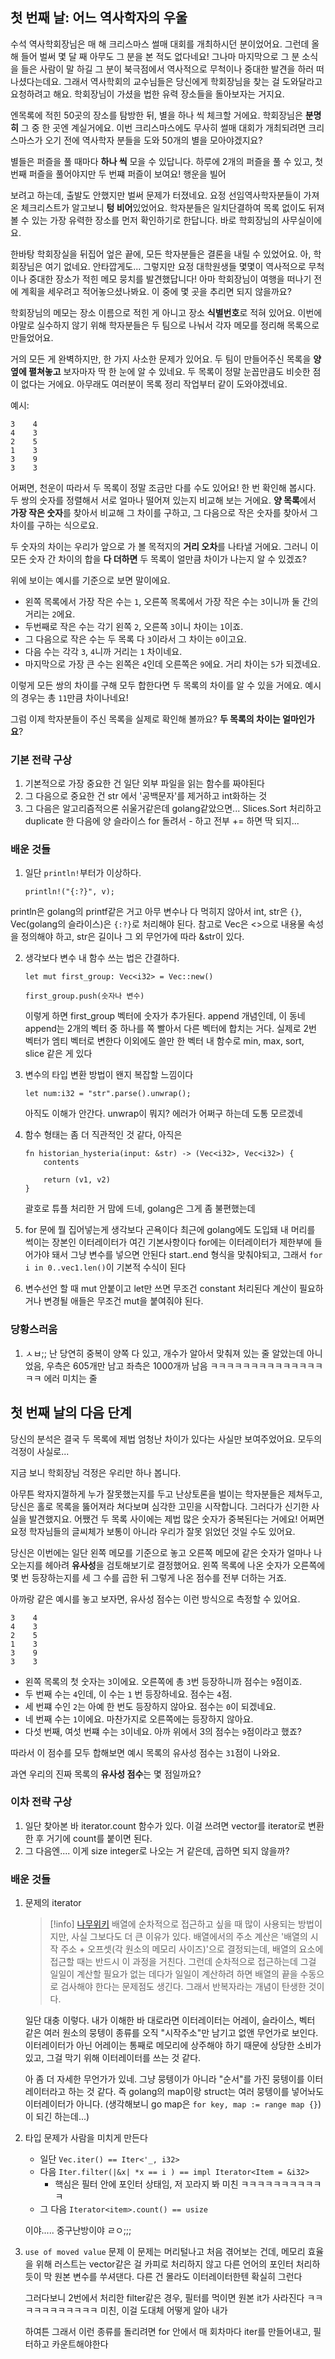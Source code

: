 ## 첫 번째 날: 어느 역사학자의 우울

수석 역사학회장님은 매 해 크리스마스 썰매 대회를 개최하시던 분이었어요. 그런데 올해 들어 벌써 몇 달 째
아무도 그 분을 본 적도 없다네요! 그나마 마지막으로 그 분 소식을 들은 사람이 말 하길 그 분이 북극점에서 역사적으로 무척이나 중대한 발견을 하러 떠나셨다는데요. 그래서 역사학회의 교수님들은 당신에게 학회장님을 찾는 걸 도와달라고 요청하려고 해요. 학회장님이 가셨을 법한 유력 장소들을 돌아보자는 거지요.

엔목록에 적힌 50곳의 장소를 탐방한 뒤, 별을 하나 씩 체크할 거에요. 학회장님은 **분명히** 그 중 한 곳엔 계실거에요. 이번 크리스마스에도 무사히 썰매 대회가 개최되려면 크리스마스가 오기 전에 역사학자 분들을 도와 50개의 별을 모아야겠지요?

별들은 퍼즐을 풀 때마다 **하나 씩** 모을 수 있답니다. 하루에 2개의 퍼즐을 풀 수 있고, 첫 번째 퍼즐을 풀어야지만 두 번쨰 퍼즐이 보여요! 행운을 빌어

보려고 하는데, 출발도 안했지만 벌써 문제가 터졌네요. 요정 선임역사학자분들이 가져온 체크리스트가 알고보니 **텅 비어**있었어요. 학자분들은 일치단결하여 목록 없이도 뒤져볼 수 있는 가장 유력한 장소를 먼저 확인하기로 한답니다. 바로 학회장님의 사무실이에요.

한바탕 학회장실을 뒤집어 엎은 끝에, 모든 학자분들은 결론을 내릴 수 있었어요. 아, 학회장님은 여기 없네요. 안타깝게도... 그렇지만 요정 대학원생들 몇몇이 역사적으로 무척이나 중대한 장소가 적힌 메모 뭉치를 발견했답니다! 아마 학회장님이 여행을 떠나기 전에 계획을 세우려고 적어놓으셨나봐요. 이 중에 몇 곳을 추리면 되지 않을까요?

학회장님의 메모는 장소 이름으로 적힌 게 아니고 장소 **식별번호**로 적혀 있어요. 이번에야말로 실수하지 않기 위해 학자분들은 두 팀으로 나눠서 각자 메모를 정리해 목록으로 만들었어요.

거의 모든 게 완벽하지만, 한 가지 사소한 문제가 있어요. 두 팀이 만들어주신 목록을 **양 옆에 펼쳐놓고** 보자마자 딱 한 눈에 알 수 있네요. 두 목록이 정말 눈꼽만큼도 비슷한 점이 없다는 거에요. 아무래도 여러분이 목록 정리 작업부터 같이 도와야겠네요.

예시:
```
3    4
4    3
2    5
1    3
3    9
3    3
```

어쩌면, 천운이 따라서 두 목록이 정말 조금만 다를 수도 있어요! 한 번 확인해 봅시다. 두 쌍의 숫자를 정렬해서 서로 얼마나 떨어져 있는지 비교해 보는 거에요. **양 목록**에서 **가장 작은 숫자**를 찾아서 비교해 그 차이를 구하고, 그 다음으로 작은 숫자를 찾아서 그 차이를 구하는 식으로요.

두 숫자의 차이는 우리가 앞으로 가 볼 목적지의 **거리 오차**를 나타낼 거에요. 그러니 이 모든 숫자 간 차이의 합을 **다 더하면** 두 목록이 얼만큼 차이가 나는지 알 수 있겠죠?

위에 보이는 예시를 기준으로 보면 말이에요.
- 왼쪽 목록에서 가장 작은 수는 `1`, 오른쪽 목록에서 가장 작은 수는 `3`이니까 둘 간의 거리는 `2`에요.
- 두번째로 작은 수는 각기 왼쪽 `2`, 오른쪽 `3`이니 차이는 `1`이죠.
- 그 다음으로 작은 수는 두 목록 다 `3`이라서 그 차이는 `0`이고요.
- 다음 수는 각각 `3`, `4`니까 거리는 `1` 차이네요.
- 마지막으로 가장 큰 수는 왼쪽은 `4`인데 오른쪽은 `9`에요. 거리 차이는 `5`가 되겠네요.

이렇게 모든 쌍의 차이를 구해 모두 합한다면 두 목록의 차이를 알 수 있을 거에요. 예시의 경우는 총 `11`만큼 차이나네요!

그럼 이제 학자분들이 주신 목록을 실제로 확인해 볼까요? **두 목록의 차이는 얼마인가요**?


### 기본 전략 구상
1. 기본적으로 가장 중요한 건 일단 외부 파일을 읽는 함수를 짜야된다
2. 그 다음으로 중요한 건 str 에서 '공백문자'를 제거하고 int화하는 것
3. 그 다음은 알고리즘적으론 쉬울거같은데 golang같았으면... Slices.Sort 처리하고 duplicate 한 다음에 양 슬라이스 for 돌려서 - 하고 전부 += 하면 딱 되지...

### 배운 것들
1. 일단 `println!`부터가 이상하다.
    ```
    println!("{:?}", v);
    ```
println은 golang의 printf같은 거고 아무 변수나 다 먹히지 않아서 int, str은 `{}`, Vec(golang의 슬라이스)은 `{:?}`로 처리해야 된다. 참고로 Vec은 <>으로 내용물 속성을 정의해야 하고, str은 길이나 그 외 무언가에 따라 &str이 있다.

2. 생각보다 변수 내 함수 쓰는 법은 간결하다.
    ```
    let mut first_group: Vec<i32> = Vec::new()

    first_group.push(숫자나 변수)
    ```
    이렇게 하면 first_group 벡터에 숫자가 추가된다. append 개념인데, 이 동네 append는 2개의 벡터 중 하나를 쪽 빨아서 다른 벡터에 합치는 거다. 실제로 2번 벡터가 엠티 벡터로 변한다
    이외에도 쓸만 한 벡터 내 함수로 min, max, sort, slice 같은 게 있다

3. 변수의 타입 변환 방법이 왠지 복잡할 느낌이다
    ```
    let num:i32 = "str".parse().unwrap();
    ```
    아직도 이해가 안간다. unwrap이 뭐지?
    에러가 어쩌구 하는데 도통 모르겠네

4. 함수 형태는 좀 더 직관적인 것 같다, 아직은
    ```
    fn historian_hysteria(input: &str) -> (Vec<i32>, Vec<i32>) {
        contents

        return (v1, v2)
    }
    ```

    괄호로 튜플 처리한 거 맘에 드네, golang은 그게 좀 불편했는데

5. for 문에 뭘 집어넣는게 생각보다 곤욕이다
    최근에 golang에도 도입돼 내 머리를 썩이는 장본인 이터레이터가 여긴 기본사항이다
    for에는 이터레이터가 제한부에 들어가야 돼서 그냥 변수를 넣으면 안된다
    start..end 형식을 맞춰야되고, 그래서 `for i in 0..vec1.len()`이 기본적 수식이 된다

6. 변수선언 할 때 mut 안붙이고 let만 쓰면 무조건 constant 처리된다
    계산이 필요하거나 변경될 애들은 무조건 mut을 붙여줘야 된다.


### 당황스러움
1. ㅅㅂ;; 난 당연히 중복이 양쪽 다 있고, 개수가 알아서 맞춰져 있는 줄 알았는데 아니었음, 우측은 605개만 남고 좌측은 1000개까 남음 ㅋㅋㅋㅋㅋㅋㅋㅋㅋㅋㅋㅋㅋㅋㅋㅋ 에러 미치는 줄


## 첫 번째 날의 다음 단계

당신의 분석은 결국 두 목록에 제법 엄청난 차이가 있다는 사실만 보여주었어요. 모두의 걱정이 사실로...

지금 보니 학회장님 걱정은 우리만 하나 봅니다.

아무튼 왁자지껄하게 누가 잘못했는지를 두고 난상토론을 벌이는 학자분들은 제쳐두고, 당신은 홀로 목록을 뚫어져라 쳐다보며 심각한 고민을 시작합니다. 그러다가 신기한 사실을 발견했지요. 어쨌건 두 목록 사이에는 제법 많은 숫자가 중복된다는 거에요! 어쩌면 요정 학자님들의 글씨체가 보통이 아니라 우리가 잘못 읽었던 것일 수도 있어요.

당신은 이번에는 일단 왼쪽 메모를 기준으로 놓고 오른쪽 메모에 같은 숫자가 얼마나 나오는지를 헤아려 **유사성**을 검토해보기로 결정했어요. 왼쪽 목록에 나온 숫자가 오른쪽에 몇 번 등장하는지를 세 그 수를 곱한 뒤 그렇게 나온 점수를 전부 더하는 거죠.

아까랑 같은 예시를 놓고 보자면, 유사성 점수는 이런 방식으로 측정할 수 있어요.

```
3    4
4    3
2    5
1    3
3    9
3    3
```

- 왼쪽 목록의 첫 숫자는 `3`이에요. 오른쪽에 총 `3`번 등장하니까 점수는 `9`점이죠.
- 두 번째 수는 `4`인데, 이 수는 `1` 번 등장하네요. 점수는 `4`점.
- 세 번쨰 수인 `2`는 아예 한 번도 등장하지 않아요. 점수는 `0`이 되겠네요.
- 네 번째 수는 `1`이에요. 마찬가지로 오른쪽에는 등장하지 않아요.
- 다섯 번째, 여섯 번쨰 수는 `3`이네요. 아까 위에서 3의 점수는 `9`점이라고 했죠?

따라서 이 점수를 모두 합해보면 예시 목록의 유사성 점수는 `31`점이 나와요.

과연 우리의 진짜 목록의 **유사성 점수**는 몇 점일까요?

### 이차 전략 구상
1. 일단 찾아본 바 iterator.count 함수가 있다. 이걸 쓰려면 vector를 iterator로 변환한 후 거기에 count를 붙이면 된다.
2. 그 다음엔.... 이게 size integer로 나오는 거 같은데, 곱하면 되지 않을까?

### 배운 것들
1. 문제의 iterator
    > [!info] [나무위키](https://namu.wiki/이터레이터)
    > 배열에 순차적으로 접근하고 싶을 때 많이 사용되는 방법이지만, 사실 그보다도 더 큰 이유가 있다. 배열에서의 주소 계산은 '배열의 시작 주소 + 오프셋(각 원소의 메모리 사이즈)'으로 결정되는데, 배열의 요소에 접근할 때는 반드시 이 과정을 거친다. 그런데 순차적으로 접근하는데 그걸 일일이 계산할 필요가 없는 데다가 일일이 계산하려 하면 배열의 끝을 수동으로 검사해야 한다는 문제점도 생긴다. 그래서 반복자라는 개념이 탄생한 것이다.

    일단 대충 이렇다. 내가 이해한 바 대로라면 이터레이터는 어레이, 슬라이스, 벡터 같은 여러 원소의 뭉텡이 종류를 오직 "시작주소"만 남기고 없앤 무언가로 보인다. 이터레이터가 아닌 어레이는 통째로 메모리에 상주해야 하기 때문에 상당한 소비가 있고, 그걸 막기 위해 이터레이터를 쓰는 것 같다.

    아 좀 더 자세한 무언가가 있네. 그냥 뭉텡이가 아니라 "순서"를 가진 뭉텡이를 이터레이터라고 하는 것 같다. 즉 golang의 map이랑 struct는 여러 뭉텡이를 넣어놔도 이터레이터가 아니다. (생각해보니 go map은 `for key, map := range map {}`)이 되긴 하는데...)

2. 타입 문제가 사람을 미치게 만든다
    - 일단 `Vec.iter() == Iter<'_, i32>`
    - 다음 `Iter.filter(|&x| *x == i ) == impl Iterator<Item = &i32>`
        - 핵심은 필터 안에 포인터 상태임, 저 꼬라지 봐 미친 ㅋㅋㅋㅋㅋㅋㅋㅋㅋㅋㅋ
    - 그 다음 `Iterator<item>.count() == usize`
    
    이야..... 중구난방이야 ㄹㅇ;;;

3. `use of moved value` 문제
    이 문제는 머리털나고 처음 겪어보는 건데, 메모리 효율을 위해 러스트는 vector같은 걸 카피로 처리하지 않고 다른 언어의 포인터 처리하듯이 막 원본 변수를 쑤셔댄다. 다른 건 몰라도 이터레이터한텐 확실히 그런다

    그러다보니 2번에서 처리한 filter같은 경우, 필터를 먹이면 원본 it가 사라진다 ㅋㅋㅋㅋㅋㅋㅋㅋㅋㅋㅋ 미친, 이걸 도대체 어떻게 알아 내가

    하여튼 그래서 이런 종류를 돌리려면 for 안에서 매 회차마다 iter를 만들어내고, 필터하고 카운트해야한다

